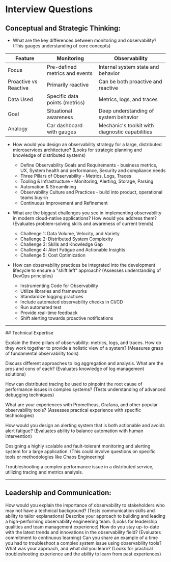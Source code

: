 # Interview Questions

## Conceptual and Strategic Thinking:

- What are the key differences between monitoring and observability? (This gauges understanding of core concepts)

| Feature                 | Monitoring                                 | Observability                                   |
|---|---|---|
| Focus                    | Pre-defined metrics and events             | Internal system state and behavior               |
| Proactive vs Reactive     | Primarily reactive                          | Can be both proactive and reactive                |
| Data Used                 | Specific data points (metrics)               | Metrics, logs, and traces                         |
| Goal                     | Situational awareness                        | Deep understanding of system behavior             |
| Analogy                  | Car dashboard with gauges                  | Mechanic's toolkit with diagnostic capabilities |


- How would you design an observability strategy for a large, distributed microservices architecture? (Looks for strategic planning and knowledge of distributed systems)
    - Define Observability Goals and Requirements - business metrics, UX, System health and performance, Security and compliance needs
    - Three Pillars of Observability - Metrics, Logs, Traces
    - Tooling & Infrastructure - Monitoring, Alerting, Storage, Parsing
    - Automation & Streamlining
    - Observability Culture and Practices - build into product, operational teams buy-in
    - Continuous Improvement and Refinement


- What are the biggest challenges you see in implementing observability in modern cloud-native applications? How would you address them? (Evaluates problem-solving skills and awareness of current trends)
    - Challenge 1: Data Volume, Velocity, and Variety
    - Challenge 2: Distributed System Complexity
    - Challenge 3:  Skills and Knowledge Gap
    - Challenge 4:  Alert Fatigue and Actionable Insights
    - Challenge 5:  Cost Optimization

- How can observability practices be integrated into the development lifecycle to ensure a "shift left" approach? (Assesses understanding of DevOps principles)
    - Instrumenting Code for Observability
    - Utilize libraries and frameworks
    - Standardize logging practices
    - Include automated observability checks in CI/CD
    - Run automated test
    - Provide real-time feedback
    - Shift alerting towards proactive notifications

---

## Technical Expertise

Explain the three pillars of observability: metrics, logs, and traces. How do they work together to provide a holistic view of a system? (Measures grasp of fundamental observability tools)

Discuss different approaches to log aggregation and analysis. What are the pros and cons of each? (Evaluates knowledge of log management solutions)

How can distributed tracing be used to pinpoint the root cause of performance issues in complex systems? (Tests understanding of advanced debugging techniques)

What are your experiences with Prometheus, Grafana, and other popular observability tools? (Assesses practical experience with specific technologies)

How would you design an alerting system that is both actionable and avoids alert fatigue? (Evaluates ability to balance automation with human intervention)

Designing a highly scalable and fault-tolerant monitoring and alerting system for a large application. (This could involve questions on specific tools or methodologies like Chaos Engineering)

Troubleshooting a complex performance issue in a distributed service, utilizing tracing and metrics analysis.

---
## Leadership and Communication:

How would you explain the importance of observability to stakeholders who may not have a technical background? (Tests communication skills and ability to tailor explanations)
Describe your approach to building and leading a high-performing observability engineering team. (Looks for leadership qualities and team management experience)
How do you stay up-to-date with the latest trends and innovations in the observability field? (Evaluates commitment to continuous learning)
Can you share an example of a time you had to troubleshoot a complex system issue using observability tools? What was your approach, and what did you learn? (Looks for practical troubleshooting experience and the ability to learn from past experiences)
